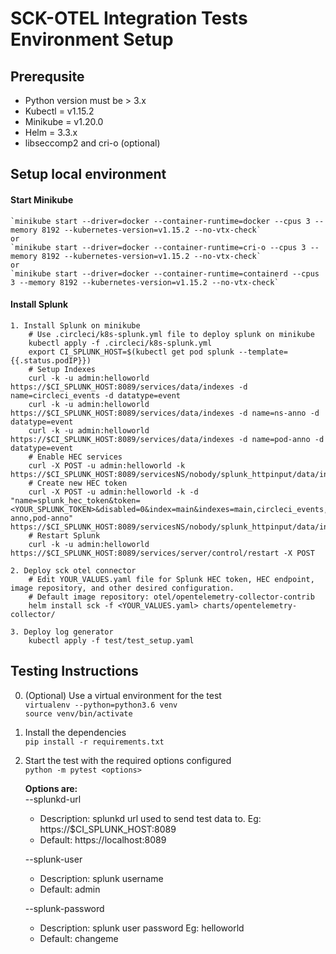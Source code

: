 # SCK-OTEL Integration Tests Environment Setup

## Prerequsite
* Python version must be > 3.x
* Kubectl = v1.15.2
* Minikube = v1.20.0
* Helm = 3.3.x
* libseccomp2 and cri-o (optional)
## Setup local environment
#### Start Minikube  
    `minikube start --driver=docker --container-runtime=docker --cpus 3 --memory 8192 --kubernetes-version=v1.15.2 --no-vtx-check`  
    or  
    `minikube start --driver=docker --container-runtime=cri-o --cpus 3 --memory 8192 --kubernetes-version=v1.15.2 --no-vtx-check`  
    or  
    `minikube start --driver=docker --container-runtime=containerd --cpus 3 --memory 8192 --kubernetes-version=v1.15.2 --no-vtx-check`
#### Install Splunk  
    1. Install Splunk on minikube
        # Use .circleci/k8s-splunk.yml file to deploy splunk on minikube 
        kubectl apply -f .circleci/k8s-splunk.yml
        export CI_SPLUNK_HOST=$(kubectl get pod splunk --template={{.status.podIP}})
        # Setup Indexes
        curl -k -u admin:helloworld https://$CI_SPLUNK_HOST:8089/services/data/indexes -d name=circleci_events -d datatype=event
        curl -k -u admin:helloworld https://$CI_SPLUNK_HOST:8089/services/data/indexes -d name=ns-anno -d datatype=event
        curl -k -u admin:helloworld https://$CI_SPLUNK_HOST:8089/services/data/indexes -d name=pod-anno -d datatype=event
        # Enable HEC services
        curl -X POST -u admin:helloworld -k https://$CI_SPLUNK_HOST:8089/servicesNS/nobody/splunk_httpinput/data/inputs/http/http/enable
        # Create new HEC token
        curl -X POST -u admin:helloworld -k -d "name=splunk_hec_token&token=<YOUR_SPLUNK_TOKEN>&disabled=0&index=main&indexes=main,circleci_events,ns-anno,pod-anno" https://$CI_SPLUNK_HOST:8089/servicesNS/nobody/splunk_httpinput/data/inputs/http
        # Restart Splunk
        curl -k -u admin:helloworld https://$CI_SPLUNK_HOST:8089/services/server/control/restart -X POST
        
    2. Deploy sck otel connector
        # Edit YOUR_VALUES.yaml file for Splunk HEC token, HEC endpoint, image repository, and other desired configuration.
        # Default image repository: otel/opentelemetry-collector-contrib 
        helm install sck -f <YOUR_VALUES.yaml> charts/opentelemetry-collector/
        
    3. Deploy log generator
        kubectl apply -f test/test_setup.yaml
## Testing Instructions
0. (Optional) Use a virtual environment for the test  
    `virtualenv --python=python3.6 venv`  
    `source venv/bin/activate`
1. Install the dependencies  
    `pip install -r requirements.txt`  
2. Start the test with the required options configured  
    `python -m pytest <options>`  

    **Options are:**  
    --splunkd-url
    * Description: splunkd url used to send test data to. Eg: https://$CI_SPLUNK_HOST:8089  
    * Default: https://localhost:8089

    --splunk-user
    * Description: splunk username  
    * Default: admin

    --splunk-password
    * Description: splunk user password Eg: helloworld  
    * Default: changeme

